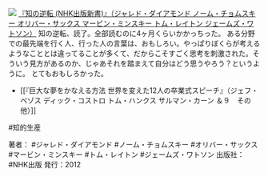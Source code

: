 
[![](https://images-fe.ssl-images-amazon.com/images/I/41G2Hhb4-DL._SL160_.jpg)](http://www.amazon.co.jp/exec/obidos/ASIN/4140883952/choiyaki81-22/ref=nosim)
[『知の逆転 (NHK出版新書)』（ジャレド・ダイアモンド ノーム・チョムスキー オリバー・サックス マービン・ミンスキー トム・レイトン ジェームズ・ワトソン）](http://www.amazon.co.jp/exec/obidos/ASIN/4140883952/choiyaki81-22/ref=nosim)
知の逆転、読了。全部読むのに4ヶ月くらいかかっちった。
ある分野での最先端を行く人、行った人の言葉は、おもしろい。やっぱりぼくらが考えるようなこととは違ってることが多くて、だからこそすごく思考を刺激された。そういう見方があるのか、じゃあそれを踏まえて自分はどう思うやろう？というように。
とてもおもしろかった。

- [[『巨大な夢をかなえる方法 世界を変えた12人の卒業式スピーチ』（ジェフ・ベゾス ディック・コストロ トム・ハンクス サルマン・カーン ＆９　その他）]]

#知的生産 

著者： #ジャレド・ダイアモンド #ノーム・チョムスキー #オリバー・サックス #マービン・ミンスキー #トム・レイトン #ジェームズ・ワトソン 
出版社： #NHK出版
発行：2012
